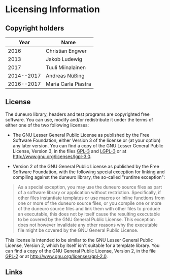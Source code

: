 Licensing Information
=====================

Copyright holders
-----------------

| Year       | Name                       |
|------------|----------------------------|
| 2016       | Christian Engwer           |
| 2013       | Jakob Ludewig              |
| 2017       | Tuuli Miinalainen          |
| 2014--2017 | Andreas Nüßing             |
| 2016--2017 | Maria Carla Piastra        |

License
-------

The duneuro library, headers and test programs are copyrighted free software. You
can use, modify and/or redistribute it under the terms of either one of the two
following licenses:

* The GNU Lesser General Public License as published by the Free Software
  Foundation, either Version 3 of the license or (at your option) any later
  version. You can find a copy of the GNU Lesser General Public License, Version
  3, in the files [GPL-3][1] and [LGPL-3][2] or at http://www.gnu.org/licenses/lgpl-3.0.

* Version 2 of the GNU General Public License as published by the Free Software
  Foundation, with the following special exception for linking and compiling
  against the duneuro library, the so-called "runtime exception":

>   As a special exception, you may use the duneuro source files as part of a
>   software library or application without restriction.  Specifically, if other
>   files instantiate templates or use macros or inline functions from one or
>   more of the duneuro source files, or you compile one or more of the duneuro
>   source files and link them with other files to produce an executable, this
>   does not by itself cause the resulting executable to be covered by the GNU
>   General Public License.  This exception does not however invalidate any
>   other reasons why the executable file might be covered by the GNU General
>   Public License.

  This license is intended to be similar to the GNU Lesser General Public
  License, Version 2, which by itself isn't suitable for a template library. You
  can find a copy of the GNU General Public License, Version 2, in the file
  [GPL-2][3] or at http://www.gnu.org/licenses/gpl-2.0.


Links
-----

[1]: GPL-3
[2]: LGPL-3
[3]: GPL-2

